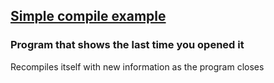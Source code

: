 ## [Simple compile example](https://github.com/ayes-web/embedded-writeable/tree/master/compile/simple)
### Program that shows the last time you opened it
Recompiles itself with new information as the program closes